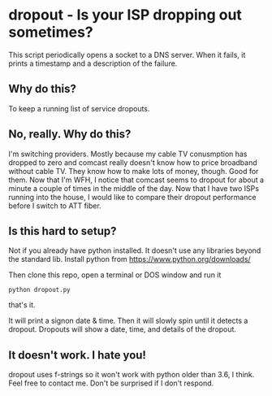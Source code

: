 # dropout - Is your ISP dropping out sometimes?
This script periodically opens a socket to a DNS server. When it fails, it prints a timestamp and a description of the failure.

## Why do this?
To keep a running list of service dropouts. 

## No, really. Why do this?
I'm switching providers. Mostly because my cable TV conusmption has dropped to zero and comcast really doesn't know how to price broadband without cable TV. 
They know how to make lots of money, though. Good for them. Now that I'm WFH, I notice that comcast seems to dropout for about a minute a couple of times in the middle of the day.
Now that I have two ISPs running into the house, I would like to compare their dropout performance before I switch to ATT fiber.

## Is this hard to setup?
Not if you already have python installed. It doesn't use any libraries beyond the standard lib. Install python from https://www.python.org/downloads/

Then clone this repo, open a terminal or DOS window and run it
```
python dropout.py
```

that's it. 

It will print a signon date & time. Then it will slowly spin until it detects a dropout. Dropouts will show a date, time, and details of the dropout.

## It doesn't work. I hate you!
dropout uses f-strings so it won't work with python older than 3.6, I think. Feel free to contact me. Don't be surprised if I don't respond. 

